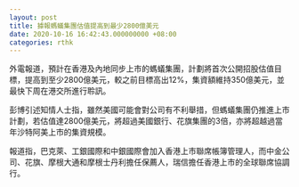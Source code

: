 ```yaml
---
layout: post
title: 據報螞蟻集團估值提高到最少2800億美元
date: 2020-10-16 16:42:43.000000000 +08:00
categories: rthk
---
```


外電報道，預計在香港及內地同步上市的螞蟻集團，計劃將首次公開招股估值目標，提高到至少2800億美元，較之前目標高出12%，集資額維持350億美元，並最快下周在港交所進行聆訊。

彭博引述知情人士指，雖然美國可能會對公司有不利舉措，但螞蟻集團仍推進上市計劃，若估值達2800億美元，將超過美國銀行、花旗集團的3倍，亦將超越過當年沙特阿美上市的集資規模。

報道指，巴克萊、工銀國際和中銀國際會加入香港上市聯席帳簿管理人，而中金公司、花旗、摩根大通和摩根士丹利擔任保薦人，瑞信擔任香港上市的全球聯席協調行。

